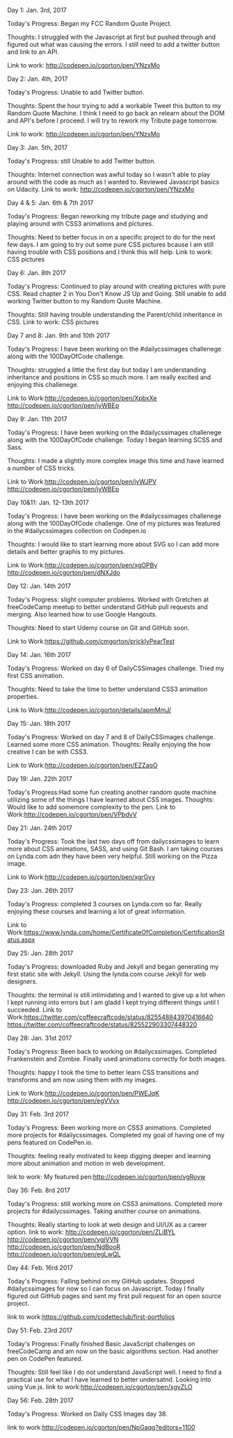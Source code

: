 Day 1: Jan. 3rd, 2017

Today's Progress: Began my FCC Random Quote Project.

Thoughts: I struggled with the Javascript at first but pushed through and figured out what was causing the errors. I still need to add a twitter button and link to an API.

Link to work: http://codepen.io/cgorton/pen/YNzxMo

Day 2: Jan. 4th, 2017

Today's Progress: Unable to add Twitter button.

Thoughts: Spent the hour trying to add a workable Tweet this button to my Random Quote Machine. I think I need to go back an relearn about the DOM and API's before I proceed. I will try to rework my Tribute page tomorrow.

Link to work: http://codepen.io/cgorton/pen/YNzxMo

Day 3: Jan. 5th, 2017

Today's Progress: still Unable to add Twitter button.

Thoughts: Internet connection was awful today so I wasn't able to play around with the code as much as I wanted to. Reviewed Javascript basics on Udacity. Link to work: http://codepen.io/cgorton/pen/YNzxMo

Day 4 & 5: Jan. 6th & 7th 2017

Today's Progress: Began reworking my tribute page and studying and playing around with CSS3 animations and pictures.

Thoughts: Need to better focus in on a specific project to do for the next few days. I am going to try out some pure CSS pictures bcause I am still having trouble with CSS positions and I think this will help. Link to work: CSS pictures

Day 6: Jan. 8th 2017

Today's Progress: Continued to play around with creating pictures with pure CSS. Read chapter 2 in You Don't Know JS Up and Going. Still unable to add working Twitter button to my Random Quote Machine.

Thoughts: Still having trouble understanding the Parent/child inheritance in CSS. Link to work: CSS pictures

Day 7 and 8: Jan. 9th and 10th 2017

Today's Progress: 
I have been working on the #dailycssimages challenege along with the 100DayOfCode challenge.

Thoughts: struggled a little the first day but today I am understanding inheritance and positions in CSS so much more. I am really excited and enjoying this challenege.

Link to Work:http://codepen.io/cgorton/pen/XpbxXe
http://codepen.io/cgorton/pen/jyWBEp

Day 9: Jan. 11th 2017

Today's Progress: 
I have been working on the #dailycssimages challenege along with the 100DayOfCode challenge.
Today I began learning SCSS and Sass. 

Thoughts: 
I made a slightly more complex image this time and have learned a number of CSS tricks.

Link to Work:http://codepen.io/cgorton/pen/jyWJPV
http://codepen.io/cgorton/pen/jyWBEp

Day 10&11: Jan. 12-13th 2017

Today's Progress: I have been working on the #dailycssimages challenege along with the 100DayOfCode challenge. One of my pictures was featured in the #dailycssimages collection on Codepen.io

Thoughts: I would like to start learning more about SVG so I can add more details and better graphis to my pictures.

Link to Work:http://codepen.io/cgorton/pen/xgOPBy http://codepen.io/cgorton/pen/dNXJdo

Day 12: Jan. 14th 2017

Today's Progress: slight computer problems. Worked with Gretchen at freeCodeCamp meetup to better understand GitHub pull requests and merging. Also learned how to use Google Hangouts.

Thoughts: Need to start Udemy course on Git and GitHub soon.

Link to Work:https://github.com/cmgorton/pricklyPearTest

Day 14: Jan. 16th 2017

Today's Progress: Worked on day 6 of DailyCSSimages challenge. Tried my first CSS animation. 

Thoughts: Need to take the time to better understand CSS3 animation properties.

Link to Work:http://codepen.io/cgorton/details/apmMmJ/

Day 15: Jan. 18th 2017

Today's Progress: Worked on day 7 and 8 of DailyCSSimages challenge. Learned some more CSS animation. 
Thoughts: Really enjoying the how creative I can be with CSS3.

Link to Work:http://codepen.io/cgorton/pen/EZZaqO

Day 19: Jan. 22th 2017

Today's Progress:Had some fun creating another random quote machine utilizing some of the things I have learned about CSS images.
Thoughts: Would like to add somemore complexity to the pen.
Link to Work:http://codepen.io/cgorton/pen/VPbdvV

Day 21: Jan. 24th 2017

Today's Progress: Took the last two days off from dailycssimages to learn more about CSS animations, SASS, and using Git Bash. I am taking courses on Lynda.com adn they have been very helpful. Still working on the Pizza image.

Link to Work:http://codepen.io/cgorton/pen/xgrGyy

Day 23: Jan. 26th 2017

Today's Progress: completed 3 courses on Lynda.com so far. Really enjoying these courses and learning a lot of great information.

Link to Work:https://www.lynda.com/home/CertificateOfCompletion/CertificationStatus.aspx

Day 25: Jan. 28th 2017

Today's Progress: downloaded Ruby and Jekyll and began generating my first static site with Jekyll. Using the lynda.com course Jekyll for web designers.

Thoughts: the terminal is still intimidating and I wanted to give up a lot when I kept running into errors but I am gladd I kept trying different things until I succeeded. 
Link to Work:https://twitter.com/coffeecraftcode/status/825548843970416640
https://twitter.com/coffeecraftcode/status/825522903307448320

Day 28: Jan. 31st 2017

Today's Progress: Been back to working on #dailycssimages. Completed Frankenstein and Zombie. Finally used animations correctly for both images. 

Thoughts: happy I took the time to better learn CSS transitions and transforms and am now using them with my images. 

Link to Work:http://codepen.io/cgorton/pen/PWEJqK
http://codepen.io/cgorton/pen/egVVvx

Day 31: Feb. 3rd 2017

Today's Progress: Been working more on CSS3 animations. Completed more projects for #dailycssimages. Completed my goal of having one of my pens featured on CodePen.io.

Thoughts: feeling really motivated to keep digging deeper and learning more about animation and motion in web development.

link to work: My featured pen:http://codepen.io/cgorton/pen/vgRovw

Day 36: Feb. 8rd 2017

Today's Progress: still working more on CSS3 animations. Completed more projects for #dailycssimages. Taking another course on animations. 

Thoughts: Really starting to look at web design and UI/UX as a career option.
link to work: http://codepen.io/cgorton/pen/ZLjBYL http://codepen.io/cgorton/pen/vgjVVN http://codepen.io/cgorton/pen/NdBooR http://codepen.io/cgorton/pen/egLwQL

Day 44: Feb. 16rd 2017

Today's Progress: Falling behind on my GitHub updates. Stopped #dailycssimages for now so I can focus on Javascript. Today I finally figured out GitHub pages and sent my first pull request for an open source project.  

link to work:https://github.com/codetteclub/first-portfolios

Day 51: Feb. 23rd 2017

Today's Progress: Finally finished Basic JavaScript challenges on freeCodeCamp and am now on the basic algorithms section. Had another pen on CodePen featured. 

Thoughts: Still feel like I do not understand JavaScript well. I need to find a practical use for what I have learned to better undersatnd. Looking into using Vue.js.
link to work:http://codepen.io/cgorton/pen/xgvZLO

Day 56: Feb. 28th 2017

Today's Progress: Worked on Daily CSS Images day 38.

link to work:http://codepen.io/cgorton/pen/NpGaqg?editors=1100
